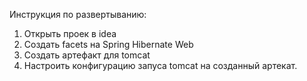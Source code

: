 Инструкция по развертыванию:

1) Открыть проек в idea
2) Создать facets на Spring Hibernate Web
3) Создать артефакт для tomcat
4) Настроить конфигурацию запуса tomcat на созданный артекат.
